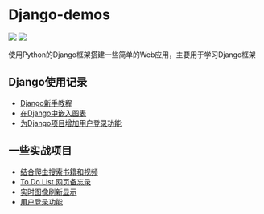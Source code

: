 # Django-demos

![](https://img.shields.io/badge/python-v3.7-blue.svg) ![](https://img.shields.io/badge/Django-v2.2.5-green.svg)

使用Python的Django框架搭建一些简单的Web应用，主要用于学习Django框架

## Django使用记录

- [Django新手教程](https://chunar5354.github.io/2020/03/06/django-tutorial.html)
- [在Django中嵌入图表](https://chunar5354.github.io/2020/07/02/django-pyecharts.html)
- [为Django项目增加用户登录功能](https://chunar5354.github.io/2020/09/19/django-user.html)

## 一些实战项目

- [结合爬虫搜索书籍和视频](https://github.com/Chunar5354/Django-demos/tree/master/SearchDemo)
- [To Do List 网页备忘录](https://github.com/Chunar5354/Django-demos/tree/master/TodoDemo)
- [实时图像刷新显示](https://github.com/Chunar5354/Django-demos/tree/master/ChartDemo)
- [用户登录功能](https://github.com/Chunar5354/Django-demos/tree/master/UserDemo)
